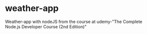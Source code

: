 # weather-app
Weather-app with nodeJS from the course at udemy-"The Complete Node.js Developer Course (2nd Edition)"
